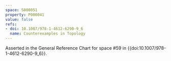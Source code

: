 ```yaml
---
space: S000051
property: P000041
value: false
refs:
- doi: 10.1007/978-1-4612-6290-9_6
  name: Counterexamples in Topology
---
```


Asserted in the General Reference Chart for space #59 in
{{doi:10.1007/978-1-4612-6290-9_6}}.
